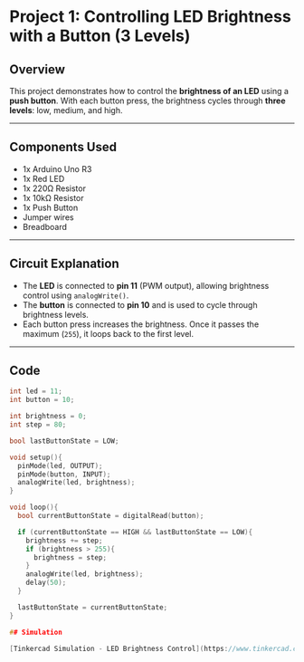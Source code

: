 # Project 1: Controlling LED Brightness with a Button (3 Levels)

## Overview

This project demonstrates how to control the **brightness of an LED** using a **push button**. With each button press, the brightness cycles through **three levels**: low, medium, and high.

---

## Components Used

- 1x Arduino Uno R3
- 1x Red LED
- 1x 220Ω Resistor
- 1x 10kΩ Resistor
- 1x Push Button
- Jumper wires
- Breadboard

---

## Circuit Explanation

- The **LED** is connected to **pin 11** (PWM output), allowing brightness control using `analogWrite()`.
- The **button** is connected to **pin 10** and is used to cycle through brightness levels.
- Each button press increases the brightness. Once it passes the maximum (`255`), it loops back to the first level.

---

## Code

```cpp
int led = 11;
int button = 10;

int brightness = 0;
int step = 80;

bool lastButtonState = LOW;

void setup(){
  pinMode(led, OUTPUT);
  pinMode(button, INPUT);
  analogWrite(led, brightness);
}

void loop(){
  bool currentButtonState = digitalRead(button);

  if (currentButtonState == HIGH && lastButtonState == LOW){
    brightness += step;
    if (brightness > 255){
      brightness = step;
    }
    analogWrite(led, brightness);
    delay(50);
  }

  lastButtonState = currentButtonState;
}

## Simulation

[Tinkercad Simulation - LED Brightness Control](https://www.tinkercad.com/things/7ZZD9IJRQOg-controlling-led-brightness-with-a-button/editel?returnTo=https%3A%2F%2Fwww.tinkercad.com%2Fdashboard)
